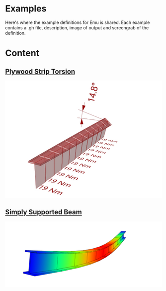 # Examples
Here's where the example definitions for Emu is shared. Each example contains a .gh file, description, image of output and  screengrab of the definition.

# Content

## [Plywood Strip Torsion](/examples/PlywoodStripTorsion)
![Plywood strip torsion](/examples/PlywoodStripTorsion/Emu_PlywoodStripTorsion_Preview.jpg)

## [Simply Supported Beam](/examples/SimplySupportedBeam)
![Simply Supported Beam](/examples/SimplySupportedBeam/Emu_SimplySupportedBeam_Output1.jpg)
